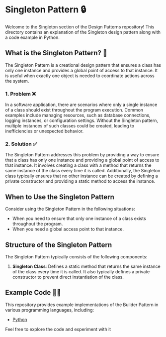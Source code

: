 # Singleton Pattern 🔒

Welcome to the Singleton section of the Design Patterns repository! This directory contains an explanation of the Singleton design pattern along with a code example in Python.

## What is the Singleton Pattern? 🤔

The Singleton Pattern is a creational design pattern that ensures a class has only one instance and provides a global point of access to that instance. It is useful when exactly one object is needed to coordinate actions across the system.

### 1. Problem ❌

In a software application, there are scenarios where only a single instance of a class should exist throughout the program execution. Common examples include managing resources, such as database connections, logging instances, or configuration settings. Without the Singleton pattern, multiple instances of such classes could be created, leading to inefficiencies or unexpected behavior.

### 2. Solution ✅

The Singleton Pattern addresses this problem by providing a way to ensure that a class has only one instance and providing a global point of access to that instance. It involves creating a class with a method that returns the same instance of the class every time it is called. Additionally, the Singleton class typically ensures that no other instance can be created by defining a private constructor and providing a static method to access the instance.

## When to Use the Singleton Pattern

Consider using the Singleton Pattern in the following situations:

- When you need to ensure that only one instance of a class exists throughout the program.
- When you need a global access point to that instance.

## Structure of the Singleton Pattern

The Singleton Pattern typically consists of the following components:

1. **Singleton Class**: Defines a static method that returns the same instance of the class every time it is called. It also typically defines a private constructor to prevent direct instantiation of the class.

## Example Code 🧑‍💻

This repository provides example implementations of the Builder Pattern in various programming languages, including:

- [Python](./python-example.py)

Feel free to explore the code and experiment with it
